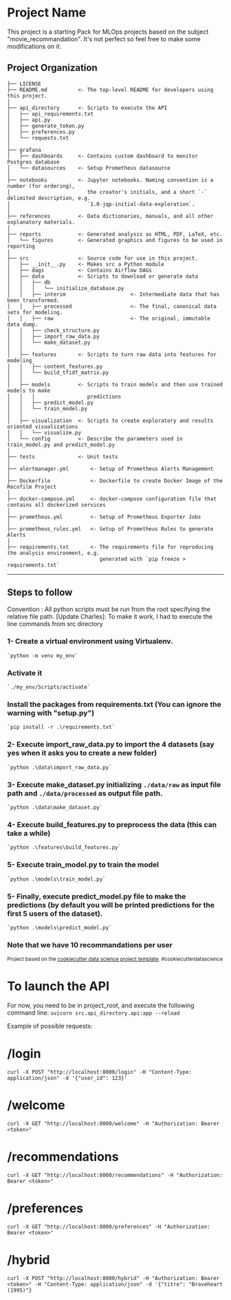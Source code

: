 Project Name
==============================

This project is a starting Pack for MLOps projects based on the subject "movie_recommandation". It's not perfect so feel free to make some modifications on it.

Project Organization
------------

    ├── LICENSE
    ├── README.md          <- The top-level README for developers using this project.
    │
    ├── api_directory      <- Scripts to execute the API
    │   ├── api_requirements.txt
    │   ├── api.py
    │   ├── generate_token.py 
    │   ├── preferences.py
    │   └── requests.txt
    │
    ├── grafana
    │   ├── dashboards     <- Contains custom dashboard to monitor Postgres database
    │   └── datasources    <- Setup Prometheus datasource
    │
    ├── notebooks          <- Jupyter notebooks. Naming convention is a number (for ordering),
    │                         the creator's initials, and a short `-` delimited description, e.g.
    │                         `1.0-jqp-initial-data-exploration`.
    │
    ├── references         <- Data dictionaries, manuals, and all other explanatory materials.
    │
    ├── reports            <- Generated analysis as HTML, PDF, LaTeX, etc.
    │   └── figures        <- Generated graphics and figures to be used in reporting
    │
    ├── src                <- Source code for use in this project.
    │   ├── __init__.py    <- Makes src a Python module
    │   ├── dags           <- Contains Airflow DAGs
    │   ├── data           <- Scripts to download or generate data
    │   │   ├── db
    │   │   │   └── initialize_database.py    
    │   │   ├── interim                     <- Intermediate data that has been transformed.
    │   │   ├── processed                   <- The final, canonical data sets for modeling.
    │   │   ├── raw                         <- The original, immutable data dump.
    │   │   ├── check_structure.py    
    │   │   ├── import_raw_data.py 
    │   │   └── make_dataset.py
    │   │
    │   ├── features       <- Scripts to turn raw data into features for modeling
    │   │   ├── content_features.py
    │   │   └── build_tfidf_matrix.py
    │   │
    │   ├── models         <- Scripts to train models and then use trained models to make
    │   │   │                 predictions
    │   │   ├── predict_model.py
    │   │   └── train_model.py
    │   │
    │   ├── visualization  <- Scripts to create exploratory and results oriented visualizations
    │   │   └── visualize.py
    │   └── config         <- Describe the parameters used in train_model.py and predict_model.py
    │
    ├── tests              <- Unit tests
    │
    ├── alertmanager.yml       <- Setup of Prometheus Alerts Management
    │
    ├── Dockerfile             <- Dockerfile to create Docker Image of the Recofilm Project
    │
    ├── docker-compose.yml     <- docker-compose configuration file that contains all dockerized services 
    │
    ├── prometheus.yml         <- Setup of Prometheus Exporter Jobs
    │
    ├── prometheus_rules.yml   <- Setup of Prometheus Rules to generate Alerts
    │
    ├── requirements.txt       <- The requirements file for reproducing the analysis environment, e.g.
                                  generated with `pip freeze > requirements.txt`
    

------------

## Steps to follow 

Convention : All python scripts must be run from the root specifying the relative file path.
[Update Charles]: To make it work, I had to execute the line commands from src directory

### 1- Create a virtual environment using Virtualenv.

    `python -m venv my_env`

###   Activate it 

    `./my_env/Scripts/activate`

###   Install the packages from requirements.txt  (You can ignore the warning with "setup.py")

    `pip install -r .\requirements.txt`

### 2- Execute import_raw_data.py to import the 4 datasets (say yes when it asks you to create a new folder)

    `python .\data\import_raw_data.py` 

### 3- Execute make_dataset.py initializing `./data/raw` as input file path and `./data/processed` as output file path.

    `python .\data\make_dataset.py`

### 4- Execute build_features.py to preprocess the data (this can take a while)

    `python .\features\build_features.py`

### 5- Execute train_model.py to train the model

    `python .\models\train_model.py`

### 5- Finally, execute predict_model.py file to make the predictions (by default you will be printed predictions for the first 5 users of the dataset). 

    `python .\models\predict_model.py`

### Note that we have 10 recommandations per user

<p><small>Project based on the <a target="_blank" href="https://drivendata.github.io/cookiecutter-data-science/">cookiecutter data science project template</a>. #cookiecutterdatascience</small></p>


# To launch the API

For now, you need to be in project_root, and execute the following command line:
    `uvicorn src.api_directory.api:app --reload`

Example of possible requests: 
# /login
`curl -X POST "http://localhost:8000/login" -H "Content-Type: application/json" -d '{"user_id": 123}'`

# /welcome
`curl -X GET "http://localhost:8000/welcome" -H "Authorization: Bearer <token>"`

# /recommendations
`curl -X GET "http://localhost:8000/recommendations" -H "Authorization: Bearer <token>"`

# /preferences
`curl -X GET "http://localhost:8000/preferences" -H "Authorization: Bearer <token>"`

# /hybrid
`curl -X POST "http://localhost:8000/hybrid" -H "Authorization: Bearer <token>" -H "Content-Type: application/json" -d '{"titre": "Braveheart (1995)"}`
